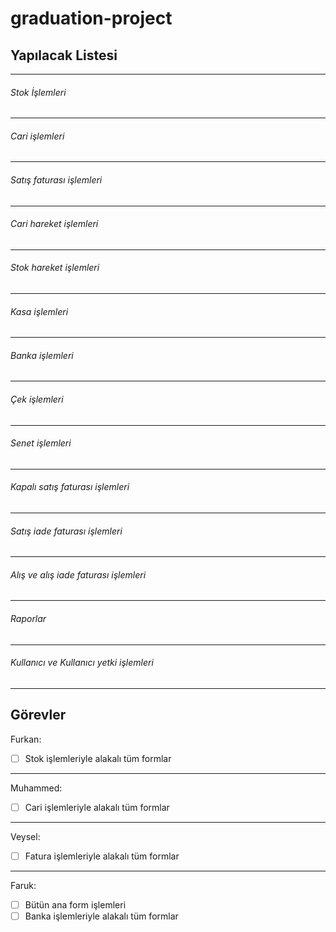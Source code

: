 # graduation-project

## Yapılacak Listesi
--------
###### Stok İşlemleri
--------
###### Cari işlemleri
--------
###### Satış faturası işlemleri
--------
###### Cari hareket işlemleri
--------
###### Stok hareket işlemleri
--------
###### Kasa işlemleri
--------
###### Banka işlemleri
--------
###### Çek işlemleri
--------
###### Senet işlemleri
--------
###### Kapalı satış faturası işlemleri
--------
###### Satış iade faturası işlemleri
--------
###### Alış ve alış iade faturası işlemleri
--------
###### Raporlar
--------
###### Kullanıcı ve Kullanıcı yetki işlemleri
--------

Görevler
--------
Furkan:
-[ ] Stok işlemleriyle alakalı tüm formlar
--------
Muhammed:
-[ ] Cari işlemleriyle alakalı tüm formlar
--------
Veysel:
-[ ] Fatura işlemleriyle alakalı tüm formlar
--------
Faruk:
-[ ] Bütün ana form işlemleri
-[ ] Banka işlemleriyle alakalı tüm formlar
